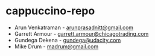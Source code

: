 # cappuccino-repo
* Arun Venkatraman - arunprasadnitt@gmail.com
* Garrett Armour - garrett.armour@chicagotrading.com
* Gundega Dekena - gundega@udacity.com
* Mike Drum - madrum@gmail.com
